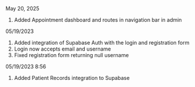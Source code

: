 May 20, 2025
1. Added Appointment dashboard and routes in navigation bar in admin

05/19/2023
1. Added integration of Supabase Auth with the login and registration form
2. Login now accepts email and username
3. Fixed registration form returning null username

05/19/2023 8:56
1. Added Patient Records integration to Supabase
